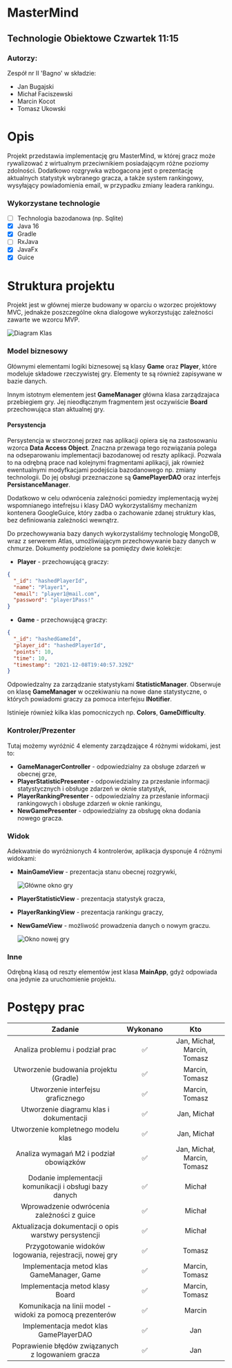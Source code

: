 # MasterMind

## Technologie Obiektowe Czwartek 11:15

### Autorzy:

Zespół nr II 'Bagno' w składzie:

- Jan Bugajski
- Michał Faciszewski
- Marcin Kocot
- Tomasz Ukowski

# Opis

Projekt przedstawia implementację gru MasterMind, w której gracz może rywalizować z wirtualnym przeciwnikiem posiadającym różne poziomy zdolności. Dodatkowo rozgrywka wzbogacona jest o prezentację aktualnych statystyk wybranego gracza, a także system rankingowy, wysyłający powiadomienia email, w przypadku zmiany leadera rankingu.

### Wykorzystane technologie

- [ ] Technologia bazodanowa (np. Sqlite)
- [x] Java 16
- [x] Gradle
- [ ] RxJava
- [x] JavaFx
- [x] Guice

# Struktura projektu

Projekt jest w głównej mierze budowany w oparciu o wzorzec projektowy MVC, jednakże poszczególne okna dialogowe wykorzystując zależności zawarte we wzorcu MVP.

![Diagram Klas](documentationImages/classDiagram.png)

### Model biznesowy

Głównymi elementami logiki biznesowej są klasy **Game** oraz **Player**, które modeluje składowe rzeczywistej gry. Elementy te są również zapisywane w bazie danych.

Innym istotnym elementem jest **GameManager** główna klasa zarządzajaca przebiegiem gry. Jej nieodłącznym fragmentem jest oczywiście **Board** przechowująca stan aktualnej gry.

#### Persystencja

Persystencja w stworzonej przez nas aplikacji opiera się na zastosowaniu wzorca **Data Access Object**. Znaczna przewaga
tego rozwiązania polega na odseparowaniu implementacji bazodanowej od reszty aplikacji. Pozwala to na odrębną prace nad
kolejnymi fragmentami aplikacji, jak również ewentualnymi modyfkacjami podejścia bazodanowego np. zmiany technologii. Do
jej obsługi przeznaczone są **GamePlayerDAO** oraz interfejs **PersistanceManager**.

Dodatkowo w celu odwrócenia zależności pomiedzy implementacją wyżej wspomnianego intefrejsu i klasy DAO wykorzystaliśmy
mechanizm kontenera GoogleGuice, który zadba o zachowanie zdanej struktury klas, bez definiowania zależności wewnątrz.

Do przechowywania bazy danych wykorzystaliśmy technologię MongoDB, wraz z serwerem Atlas, umożliwiającym przechowywanie
bazy danych w chmurze. Dokumenty podzielone sa pomiędzy dwie kolekcje:

- **Player** - przechowującą graczy:

```json
{
  "_id": "hashedPlayerId",
  "name": "Player1",
  "email": "player1@mail.com",
  "password": "player1Pass!"
}
```

- **Game** - przechowującą graczy:

```json
{
  "_id": "hashedGameId",
  "player_id": "hashedPlayerId",
  "points": 10,
  "time": 10,
  "timestamp": "2021-12-08T19:40:57.329Z"
}
```

Odpowiedzalny za zarządzanie statystykami **StatisticManager**. Obserwuje on klasę **GameManager** w oczekiwaniu na nowe dane statystyczne, o których powiadomi graczy za pomoca interfejsu **INotifier**.

Istinieje również kilka klas pomocniczych np. **Colors**, **GameDifficulty**.

### Kontroler/Prezenter

Tutaj możemy wyróżnić 4 elementy zarządzające 4 różnymi widokami, jest to:

- **GameManagerController** - odpowiedzialny za obsługe zdarzeń w obecnej grze,
- **PlayerStatisticPresenter** - odpowiedzialny za przesłanie informacji statystycznych i obsługe zdarzeń w oknie statystyk,
- **PlayerRankingPresenter** - odpowiedzialny za przesłanie informacji rankingowych i obsługe zdarzeń w oknie rankingu,
- **NewGamePresenter** - odpowiedzialny za obsługę okna dodania nowego gracza.

### Widok

Adekwatnie do wyróżnionych 4 kontrolerów, aplikacja dysponuje 4 różnymi widokami:

- **MainGameView** - prezentacja stanu obecnej rozgrywki,

  ![Główne okno gry](documentationImages/mainWindow.png)

- **PlayerStatisticView** - prezentacja statystyk gracza,
- **PlayerRankingView** - prezentacja rankingu graczy,
- **NewGameView** - możliwość prowadzenia danych o nowym graczu.

  ![Okno nowej gry](documentationImages/newGameWindow.png)

### Inne

Odrębną klasą od reszty elementów jest klasa **MainApp**, gdyż odpowiada ona jedynie za uruchomienie projektu.

# Postępy prac

|                          Zadanie                          | Wykonano |             Kto             |
| :-------------------------------------------------------: | :------: | :-------------------------: |
|              Analiza problemu i podział prac              |    ✅    | Jan, Michał, Marcin, Tomasz |
|          Utworzenie budowania projektu (Gradle)           |    ✅    |       Marcin, Tomasz        |
|             Utworzenie interfejsu graficznego             |    ✅    |       Marcin, Tomasz        |
|          Utworzenie diagramu klas i dokumentacji          |    ✅    |         Jan, Michał         |
|            Utworzenie kompletnego modelu klas             |    ✅    |         Jan, Michał         |
|          Analiza wymagań M2 i podział obowiązków          |    ✅    | Jan, Michał, Marcin, Tomasz |
|  Dodanie implementacji komunikacji i obsługi bazy danych  |    ✅    |           Michał            |
|        Wprowadzenie odwrócenia zależności z guice         |    ✅    |           Michał            |
|   Aktualizacja dokumentacji o opis warstwy persystencji   |    ✅    |           Michał            |
|  Przygotowanie widoków logowania, rejestracji, nowej gry  |    ✅    |           Tomasz            |
|        Implementacja metod klas GameManager, Game         |    ✅    |       Marcin, Tomasz        |
|              Implementacja metod klasy Board              |    ✅    |       Marcin, Tomasz        |
| Komunikacja na linii model - widoki za pomocą prezenterów |    ✅    |           Marcin            |
|          Implementacja medot klas GamePlayerDAO           |    ✅    |             Jan             |
|     Poprawienie błędów związanych z logowaniem gracza     |    ✅    |             Jan             |
